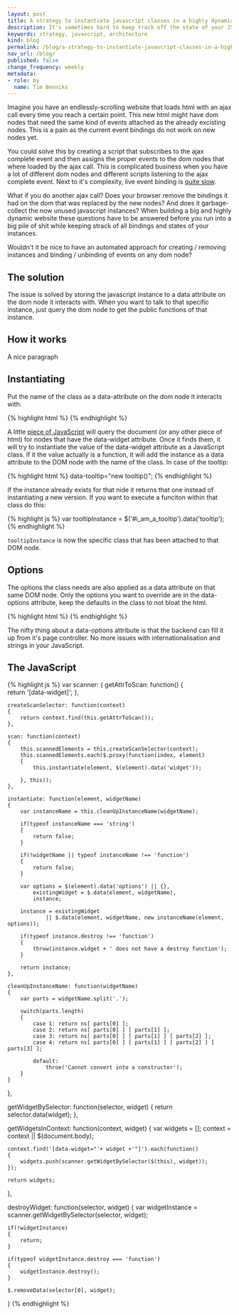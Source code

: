 ```yaml
---
layout: post
title: A strategy to instantiate javascript classes in a highly dynamic website
description: It's sometimes hard to keep track off the state of your JS instances in a dynamic website. This is a way to make that easier.
keywords: strategy, javascript, architecture
kind: blog
permalink: /blog/a-strategy-to-instantiate-javascript-classes-in-a-highly-dynamic-website
nav_url: /blog/
published: false
change_frequency: weekly
metadata: 
- role: by
  name: Tim Benniks
---
```


Imagine you have an endlessly-scrolling website that loads html with an ajax call every time you reach a certain point. This new html might have dom nodes that need the same kind of events attached as the already excisting nodes. This is a pain as the current event bindings do not work on new nodes yet.

You could solve this by creating a script that subscribes to the ajax complete event and then assigns the proper events to the dom nodes that where loaded by the ajax call.
This is complicated business when you have a lot of different dom nodes and different scripts listening to the ajax complete event. Next to it's complexity, live event binding is [quite slow](http://jsperf.com/jquery-live-vs-delegate-vs-on/23 "Live events are slow").

What if you do another ajax call? Does your browser remove the bindings it had on the dom that was replaced by the new nodes? And does it garbage-collect the now unused javascript instances? When building a big and highly dynamic website these questions have to be answered before you run into a big pile of shit while keeping strack of all bindings and states of your instances.

Wouldn't it be nice to have an automated approach for creating / removing instances and binding / unbinding of events on any dom node?

## The solution
The issue is solved by storing the javascript instance to a data attribute on the dom node it interacts with. When you want to talk to that specific instance, just query the dom node to get the public functions of that instance.

## How it works
A nice paragraph

## Instantiating
Put the name of the class as a data-attribute on the dom node it interacts with:

{% highlight html %}
<span id="i_am_a_tooltip" data-widget="tooltip"></span>
{% endhighlight %}

A little [piece of JavaScript](#the_javascript) will query the document (or any other piece of html) for nodes that have the data-widget attribute. Once it finds them, it will try to instantiate the value of the data-widget attribute as a JavaScript class. If it the value actually is a function, it will add the instance as a data attribute to the DOM node with the name of the class. In case of the tooltip:

{% highlight html %}
data-tooltip="new tooltip()";
{% endhighlight %}

If the instance already exists for that nide it returns that one instead of instantiating a new version.
If you want to execute a funciton within that class do this: 

{% highlight js %}
var tooltipInstance = $('#i_am_a_tooltip').data('tooltip');
{% endhighlight %}

`tooltipInstance` is now the specific class that has been attached to that DOM node.

## Options
The options the class needs are also applied as a data attribute on that same DOM node. Only the options you want to override are in the data-options attribute, keep the defaults in the class to not bloat the html. 

{% highlight html %}
<span data-widget="tooltip" data-options='{"text": "I am a tooltip"}'></span>
{% endhighlight %}

The nifty thing about a data-options attribute is that the backend can fill it up from it's page controller. No more issues with internationalisation and strings in your JavaScript.

## The JavaScript
{% highlight js %}
var scanner: 
{
    getAttrToScan: function()
    {	
        return '[data-widget]';
    },
		
    createScanSelector: function(context)
    {
        return context.find(this.getAttrToScan());
    },
		
    scan: function(context)
    {
        this.scannedElements = this.createScanSelector(context);
		this.scannedElements.each($.proxy(function(index, element)
        {
            this.instantiate(element, $(element).data('widget'));	
		
		}, this));
    },
	
    instantiate: function(element, widgetName)
    {
        var instanceName = this.cleanUpInstanceName(widgetName);
		
        if(typeof instanceName === 'string')
        {
            return false;
        }

        if(!widgetName || typeof instanceName !== 'function')
        {
            return false;
        }

        var options = $(element).data('options') || {},
			existingWidget = $.data(element, widgetName),
		    instance;
		
        instance = existingWidget 
                || $.data(element, widgetName, new instanceName(element, options));
		
        if(typeof instance.destroy !== 'function')
        {
            throw(instance.widget + ' does not have a destroy function');
        }

        return instance;
    },
	
    cleanUpInstanceName: function(widgetName)
    {
        var parts = widgetName.split('.');
		
        switch(parts.length)
        {
            case 1: return ns[ parts[0] ];
            case 2: return ns[ parts[0] ] [ parts[1] ];
            case 3: return ns[ parts[0] ] [ parts[1] ] [ parts[2] ];
            case 4: return ns[ parts[0] ] [ parts[1] ] [ parts[2] ] [ parts[3] ];
			
            default: 
                throe('Cannot convert into a constructor');
        }
    }
},

getWidgetBySelector: function(selector, widget)
{
    return selector.data(widget);
},

getWidgetsInContext: function(context, widget)
{
    var widgets = [];
    context = context || $(document.body);
	
    context.find('[data-widget="'+ widget +'"]').each(function()
    {
        widgets.push(scanner.getWidgetBySelector($(this), widget));
    });
	
    return widgets;
},

destroyWidget: function(selector, widget)
{
    var widgetInstance = scanner.getWidgetBySelector(selector, widget);
	
    if(!widgetInstance)
    {
        return;
    }

    if(typeof widgetInstance.destroy === 'function')
    {
        widgetInstance.destroy();
    }
	
    $.removeData(selector[0], widget);
}
{% endhighlight %}